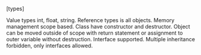 [types]

Value types int, float, string. Reference types is all objects. Memory
management scope based. Class have constructor and destructor. Object can
be moved outside of scope with return statement or assignment to outer variable
without destruction. Interface supported. Multiple inheritance forbidden, only
interfaces allowed.

